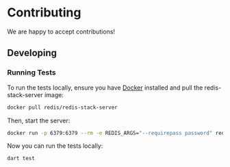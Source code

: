 <!-- cspell: ignore requirepass -->
# Contributing

We are happy to accept contributions!

## Developing

### Running Tests

To run the tests locally, ensure you have [Docker](https://www.docker.com) installed and pull the redis-stack-server image:

```sh
docker pull redis/redis-stack-server
```

Then, start the server:

```sh
docker run -p 6379:6379 --rm -e REDIS_ARGS="--requirepass password" redis/redis-stack-server
```

Now you can run the tests locally:

```sh
dart test
```
